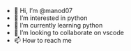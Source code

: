 - 👋 Hi, I’m @manod07
- 👀 I’m interested in python
- 🌱 I’m currently learning python
- 💞️ I’m looking to collaborate on vscode
- 📫 How to reach me 

<!---
manod07/manod07 is a ✨ special ✨ repository because its `README.md` (this file) appears on your GitHub profile.
You can click the Preview link to take a look at your changes.
--->
